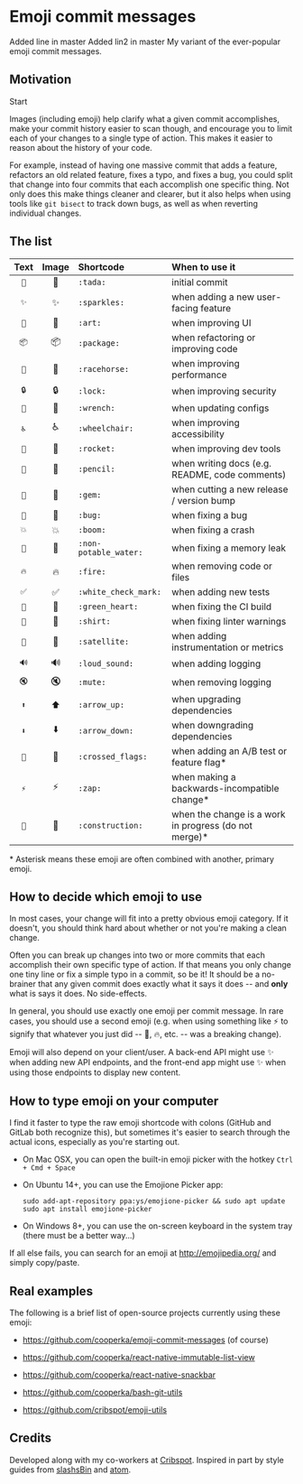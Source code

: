 # Emoji commit messages
Added line in master
Added lin2 in master 
My variant of the ever-popular emoji commit messages.

## Motivation
Start

Images (including emoji) help clarify what a given commit accomplishes,
make your commit history easier to scan though, and encourage you
to limit each of your changes to a single type of action.
This makes it easier to reason about the history of your code.

For example, instead of having one massive commit that adds a feature,
refactors an old related feature, fixes a typo, and fixes a bug,
you could split that change into four commits that each accomplish
one specific thing. Not only does this make things cleaner and clearer,
but it also helps when using tools like `git bisect` to track down bugs,
as well as when reverting individual changes.

## The list

| Text | Image | Shortcode | When to use it |
|:----:|:-----:|:--------- |:-------------- |
| `🎉` | :tada: | `:tada:` | initial commit |
| `✨` | :sparkles: | `:sparkles:` | when adding a new user-facing feature |
| `🎨` | :art: | `:art:` | when improving UI |
| `📦` | :package: | `:package:` | when refactoring or improving code |
| `🐎` | :racehorse: | `:racehorse:` | when improving performance |
| `🔒` | :lock: | `:lock:` | when improving security |
| `🔧` | :wrench: | `:wrench:` | when updating configs |
| `♿` | :wheelchair: | `:wheelchair:` | when improving accessibility |
| `🚀` | :rocket: | `:rocket:` | when improving dev tools |
| `📝` | :pencil: | `:pencil:` | when writing docs (e.g. README, code comments) |
| `💎` | :gem: | `:gem:` | when cutting a new release / version bump |
| `🐛` | :bug: | `:bug:` | when fixing a bug |
| `💥` | :boom: | `:boom:` | when fixing a crash |
| `🚱` | :non-potable_water: | `:non-potable_water:` | when fixing a memory leak |
| `🔥` | :fire: | `:fire:` | when removing code or files |
| `✅` | :white_check_mark: | `:white_check_mark:` | when adding new tests |
| `💚` | :green_heart: | `:green_heart:` | when fixing the CI build |
| `👕` | :shirt: | `:shirt:` | when fixing linter warnings |
| `📡` | :satellite: | `:satellite:` | when adding instrumentation or metrics |
| `🔊` | :loud_sound: | `:loud_sound:` | when adding logging |
| `🔇` | :mute: | `:mute:` | when removing logging |
| `⬆` | :arrow_up: | `:arrow_up:` | when upgrading dependencies |
| `⬇` | :arrow_down: | `:arrow_down:` | when downgrading dependencies |
| `🎌` | :crossed_flags: | `:crossed_flags:` | when adding an A/B test or feature flag* |
| `⚡` | :zap: | `:zap:` | when making a backwards-incompatible change* |
| `🚧` | :construction: | `:construction:` | when the change is a work in progress (do not merge)* |

\* Asterisk means these emoji are often combined with another, primary emoji.

## How to decide which emoji to use

In most cases, your change will fit into a pretty obvious emoji category. If it doesn't, you should think hard about whether or not you're making a clean change.

Often you can break up changes into two or more commits that each accomplish their own specific type of action. If that means you only change one tiny line or fix a simple typo in a commit, so be it! It should be a no-brainer that any given commit does exactly what it says it does -- and **only** what is says it does. No side-effects.

In general, you should use exactly one emoji per commit message. In rare cases, you should use a second emoji (e.g. when using something like :zap: to signify that whatever you just did -- :bug:, :fire:, etc. -- was a breaking change).

Emoji will also depend on your client/user. A back-end API might use :sparkles: when adding new API endpoints, and the front-end app might use :sparkles: when using those endpoints to display new content.

## How to type emoji on your computer

I find it faster to type the raw emoji shortcode with colons (GitHub and GitLab both recognize this), but sometimes it's easier to search through the actual icons, especially as you're starting out.

- On Mac OSX, you can open the built-in emoji picker with the hotkey `Ctrl + Cmd + Space`

- On Ubuntu 14+, you can use the Emojione Picker app:

    ```console
    sudo add-apt-repository ppa:ys/emojione-picker && sudo apt update
    sudo apt install emojione-picker
    ```

- On Windows 8+, you can use the on-screen keyboard in the system tray (there must be a better way...)

If all else fails, you can search for an emoji at <http://emojipedia.org/>
and simply copy/paste.

## Real examples

The following is a brief list of open-source projects currently using these emoji:

- https://github.com/cooperka/emoji-commit-messages (of course)

- https://github.com/cooperka/react-native-immutable-list-view

- https://github.com/cooperka/react-native-snackbar

- https://github.com/cooperka/bash-git-utils

- https://github.com/cribspot/emoji-utils

## Credits

Developed along with my co-workers at [Cribspot](https://www.cribspot.com/). Inspired in part by style guides from [slashsBin](https://github.com/slashsBin/styleguide-git-commit-message#suggested-emojis) and [atom](https://github.com/atom/atom/blob/master/CONTRIBUTING.md#git-commit-messages).
